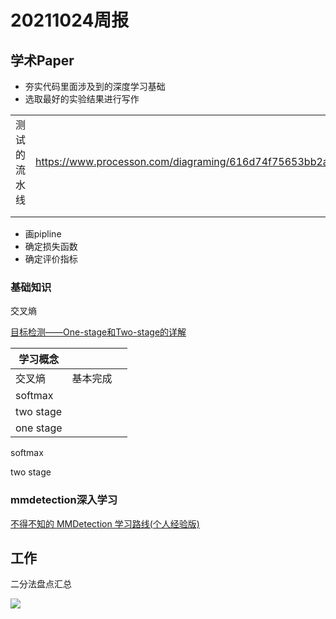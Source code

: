 # 20211024周报



## 学术Paper



- 夯实代码里面涉及到的深度学习基础
- 选取最好的实验结果进行写作



|              |                                                              |      |
| ------------ | ------------------------------------------------------------ | ---- |
| 测试的流水线 | https://www.processon.com/diagraming/616d74f75653bb2aeb367feb |      |
|              |                                                              |      |
|              |                                                              |      |



- 画pipline
- 确定损失函数
- 确定评价指标



### 基础知识

交叉熵

[目标检测——One-stage和Two-stage的详解](https://blog.csdn.net/gaoyu1253401563/article/details/86485851)

| 学习概念  |          |      |
| --------- | -------- | ---- |
| 交叉熵    | 基本完成 |      |
| softmax   |          |      |
| two stage |          |      |
| one stage |          |      |



softmax

two stage

### mmdetection深入学习



[不得不知的 MMDetection 学习路线(个人经验版)](https://zhuanlan.zhihu.com/p/369826931)



## 工作

二分法盘点汇总

![](https://moonstarimg.oss-cn-hangzhou.aliyuncs.com/picgo_img/20211019202705.png)



